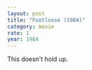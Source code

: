 ```yaml
---
layout: post
title: "Footloose (1984)"
category: movie
rate: 1
year: 1984
---
```


This doesn't hold up.